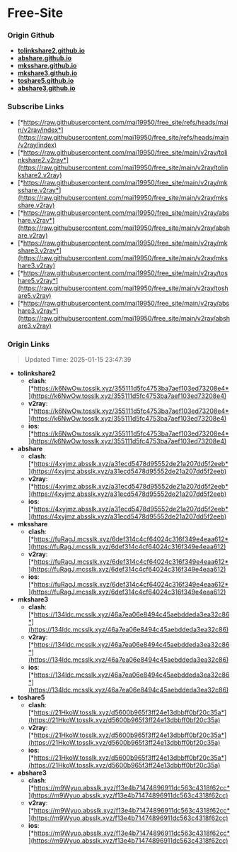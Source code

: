 # Free-Site

### Origin Github

- [**tolinkshare2.github.io**](https://github.com/tolinkshare2/tolinkshare2.github.io)
- [**abshare.github.io**](https://github.com/abshare/abshare.github.io)
- [**mksshare.github.io**](https://github.com/mksshare/mksshare.github.io)
- [**mkshare3.github.io**](https://github.com/mkshare3/mkshare3.github.io)
- [**toshare5.github.io**](https://github.com/toshare5/toshare5.github.io)
- [**abshare3.github.io**](https://github.com/abshare3/abshare3.github.io)

### Subscribe Links

- [*https://raw.githubusercontent.com/mai19950/free_site/refs/heads/main/v2ray/index*](https://raw.githubusercontent.com/mai19950/free_site/refs/heads/main/v2ray/index)
- [*https://raw.githubusercontent.com/mai19950/free_site/main/v2ray/tolinkshare2.v2ray*](https://raw.githubusercontent.com/mai19950/free_site/main/v2ray/tolinkshare2.v2ray)
- [*https://raw.githubusercontent.com/mai19950/free_site/main/v2ray/mksshare.v2ray*](https://raw.githubusercontent.com/mai19950/free_site/main/v2ray/mksshare.v2ray)
- [*https://raw.githubusercontent.com/mai19950/free_site/main/v2ray/abshare.v2ray*](https://raw.githubusercontent.com/mai19950/free_site/main/v2ray/abshare.v2ray)
- [*https://raw.githubusercontent.com/mai19950/free_site/main/v2ray/mkshare3.v2ray*](https://raw.githubusercontent.com/mai19950/free_site/main/v2ray/mkshare3.v2ray)
- [*https://raw.githubusercontent.com/mai19950/free_site/main/v2ray/toshare5.v2ray*](https://raw.githubusercontent.com/mai19950/free_site/main/v2ray/toshare5.v2ray)
- [*https://raw.githubusercontent.com/mai19950/free_site/main/v2ray/abshare3.v2ray*](https://raw.githubusercontent.com/mai19950/free_site/main/v2ray/abshare3.v2ray)

### Origin Links

> Updated Time: 2025-01-15 23:47:39

- **tolinkshare2**
  - **clash**: [*https://k6NwOw.tosslk.xyz/355111d5fc4753ba7aef103ed73208e4*](https://k6NwOw.tosslk.xyz/355111d5fc4753ba7aef103ed73208e4)
  - **v2ray**: [*https://k6NwOw.tosslk.xyz/355111d5fc4753ba7aef103ed73208e4*](https://k6NwOw.tosslk.xyz/355111d5fc4753ba7aef103ed73208e4)
  - **ios**: [*https://k6NwOw.tosslk.xyz/355111d5fc4753ba7aef103ed73208e4*](https://k6NwOw.tosslk.xyz/355111d5fc4753ba7aef103ed73208e4)
- **abshare**
  - **clash**: [*https://4xyjmz.absslk.xyz/a31ecd5478d95552de21a207dd5f2eeb*](https://4xyjmz.absslk.xyz/a31ecd5478d95552de21a207dd5f2eeb)
  - **v2ray**: [*https://4xyjmz.absslk.xyz/a31ecd5478d95552de21a207dd5f2eeb*](https://4xyjmz.absslk.xyz/a31ecd5478d95552de21a207dd5f2eeb)
  - **ios**: [*https://4xyjmz.absslk.xyz/a31ecd5478d95552de21a207dd5f2eeb*](https://4xyjmz.absslk.xyz/a31ecd5478d95552de21a207dd5f2eeb)
- **mksshare**
  - **clash**: [*https://fuRagJ.mcsslk.xyz/6def314c4cf64024c316f349e4eaa612*](https://fuRagJ.mcsslk.xyz/6def314c4cf64024c316f349e4eaa612)
  - **v2ray**: [*https://fuRagJ.mcsslk.xyz/6def314c4cf64024c316f349e4eaa612*](https://fuRagJ.mcsslk.xyz/6def314c4cf64024c316f349e4eaa612)
  - **ios**: [*https://fuRagJ.mcsslk.xyz/6def314c4cf64024c316f349e4eaa612*](https://fuRagJ.mcsslk.xyz/6def314c4cf64024c316f349e4eaa612)
- **mkshare3**
  - **clash**: [*https://134ldc.mcsslk.xyz/46a7ea06e8494c45aebddeda3ea32c86*](https://134ldc.mcsslk.xyz/46a7ea06e8494c45aebddeda3ea32c86)
  - **v2ray**: [*https://134ldc.mcsslk.xyz/46a7ea06e8494c45aebddeda3ea32c86*](https://134ldc.mcsslk.xyz/46a7ea06e8494c45aebddeda3ea32c86)
  - **ios**: [*https://134ldc.mcsslk.xyz/46a7ea06e8494c45aebddeda3ea32c86*](https://134ldc.mcsslk.xyz/46a7ea06e8494c45aebddeda3ea32c86)
- **toshare5**
  - **clash**: [*https://21HkoW.tosslk.xyz/d5600b965f3ff24e13dbbff0bf20c35a*](https://21HkoW.tosslk.xyz/d5600b965f3ff24e13dbbff0bf20c35a)
  - **v2ray**: [*https://21HkoW.tosslk.xyz/d5600b965f3ff24e13dbbff0bf20c35a*](https://21HkoW.tosslk.xyz/d5600b965f3ff24e13dbbff0bf20c35a)
  - **ios**: [*https://21HkoW.tosslk.xyz/d5600b965f3ff24e13dbbff0bf20c35a*](https://21HkoW.tosslk.xyz/d5600b965f3ff24e13dbbff0bf20c35a)
- **abshare3**
  - **clash**: [*https://m9Wyuo.absslk.xyz/f13e4b71474896911dc563c4318f62cc*](https://m9Wyuo.absslk.xyz/f13e4b71474896911dc563c4318f62cc)
  - **v2ray**: [*https://m9Wyuo.absslk.xyz/f13e4b71474896911dc563c4318f62cc*](https://m9Wyuo.absslk.xyz/f13e4b71474896911dc563c4318f62cc)
  - **ios**: [*https://m9Wyuo.absslk.xyz/f13e4b71474896911dc563c4318f62cc*](https://m9Wyuo.absslk.xyz/f13e4b71474896911dc563c4318f62cc)
